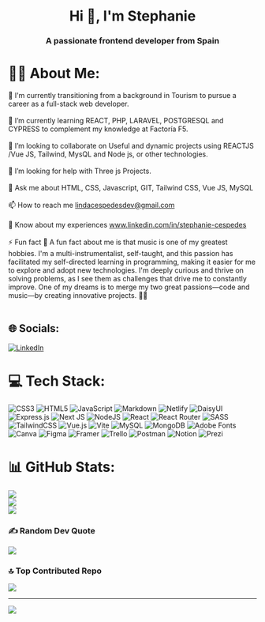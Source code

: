 <h1 align="center">Hi 👋, I'm Stephanie</h1>
<h3 align="center">A passionate frontend developer from Spain</h3>


# 👩‍💻 About Me:
🔭 I'm currently transitioning from a background in Tourism to pursue a career as a full-stack web developer.<br><br>🌱 I’m currently learning REACT, PHP, LARAVEL, POSTGRESQL and CYPRESS to complement my knowledge at Factoría F5.<br><br>👯 I’m looking to collaborate on Useful and dynamic projects using REACTJS /Vue JS, Tailwind, MysQL and Node js, or other technologies.<br><br>🤝 I’m looking for help with Three js Projects.<br><br>💬 Ask me about HTML, CSS, Javascript, GIT, Tailwind CSS, Vue JS, MySQL<br><br>📫 How to reach me lindacespedesdev@gmail.com<br><br>📄 Know about my experiences www.linkedin.com/in/stephanie-cespedes<br><br>⚡ Fun fact 🎵 A fun fact about me is that music is one of my greatest hobbies. I'm a multi-instrumentalist, self-taught, and this passion has facilitated my self-directed learning in programming, making it easier for me to explore and adopt new technologies. I'm deeply curious and thrive on solving problems, as I see them as challenges that drive me to constantly improve. One of my dreams is to merge my two great passions—code and music—by creating innovative projects. 🚀🎶<br><br>


## 🌐 Socials:
[![LinkedIn](https://img.shields.io/badge/LinkedIn-%230077B5.svg?logo=linkedin&logoColor=white)](https://linkedin.com/in/www.linkedin.com/in/stephanie-cespedes) 

# 💻 Tech Stack:
![CSS3](https://img.shields.io/badge/css3-%231572B6.svg?style=for-the-badge&logo=css3&logoColor=white) ![HTML5](https://img.shields.io/badge/html5-%23E34F26.svg?style=for-the-badge&logo=html5&logoColor=white) ![JavaScript](https://img.shields.io/badge/javascript-%23323330.svg?style=for-the-badge&logo=javascript&logoColor=%23F7DF1E) ![Markdown](https://img.shields.io/badge/markdown-%23000000.svg?style=for-the-badge&logo=markdown&logoColor=white) ![Netlify](https://img.shields.io/badge/netlify-%23000000.svg?style=for-the-badge&logo=netlify&logoColor=#00C7B7) ![DaisyUI](https://img.shields.io/badge/daisyui-5A0EF8?style=for-the-badge&logo=daisyui&logoColor=white) ![Express.js](https://img.shields.io/badge/express.js-%23404d59.svg?style=for-the-badge&logo=express&logoColor=%2361DAFB) ![Next JS](https://img.shields.io/badge/Next-black?style=for-the-badge&logo=next.js&logoColor=white) ![NodeJS](https://img.shields.io/badge/node.js-6DA55F?style=for-the-badge&logo=node.js&logoColor=white) ![React](https://img.shields.io/badge/react-%2320232a.svg?style=for-the-badge&logo=react&logoColor=%2361DAFB) ![React Router](https://img.shields.io/badge/React_Router-CA4245?style=for-the-badge&logo=react-router&logoColor=white) ![SASS](https://img.shields.io/badge/SASS-hotpink.svg?style=for-the-badge&logo=SASS&logoColor=white) ![TailwindCSS](https://img.shields.io/badge/tailwindcss-%2338B2AC.svg?style=for-the-badge&logo=tailwind-css&logoColor=white) ![Vue.js](https://img.shields.io/badge/vue.js-%2335495e.svg?style=for-the-badge&logo=vuedotjs&logoColor=%234FC08D) ![Vite](https://img.shields.io/badge/vite-%23646CFF.svg?style=for-the-badge&logo=vite&logoColor=white) ![MySQL](https://img.shields.io/badge/mysql-%2300000f.svg?style=for-the-badge&logo=mysql&logoColor=white) ![MongoDB](https://img.shields.io/badge/MongoDB-%234ea94b.svg?style=for-the-badge&logo=mongodb&logoColor=white) ![Adobe Fonts](https://img.shields.io/badge/Adobe%20Fonts-000B1D.svg?style=for-the-badge&logo=Adobe%20Fonts&logoColor=white) ![Canva](https://img.shields.io/badge/Canva-%2300C4CC.svg?style=for-the-badge&logo=Canva&logoColor=white) ![Figma](https://img.shields.io/badge/figma-%23F24E1E.svg?style=for-the-badge&logo=figma&logoColor=white) ![Framer](https://img.shields.io/badge/Framer-black?style=for-the-badge&logo=framer&logoColor=blue) ![Trello](https://img.shields.io/badge/Trello-%23026AA7.svg?style=for-the-badge&logo=Trello&logoColor=white) ![Postman](https://img.shields.io/badge/Postman-FF6C37?style=for-the-badge&logo=postman&logoColor=white) ![Notion](https://img.shields.io/badge/Notion-%23000000.svg?style=for-the-badge&logo=notion&logoColor=white) ![Prezi](https://img.shields.io/badge/Prezi-%23000000.svg?style=for-the-badge&logo=Prezi&logoColor=white)
# 📊 GitHub Stats:
![](https://github-readme-stats.vercel.app/api?username=tephyxp&theme=dark&hide_border=false&include_all_commits=false&count_private=false)<br/>
![](https://github-readme-streak-stats.herokuapp.com/?user=tephyxp&theme=dark&hide_border=false)<br/>
![](https://github-readme-stats.vercel.app/api/top-langs/?username=tephyxp&theme=dark&hide_border=false&include_all_commits=false&count_private=false&layout=compact)

### ✍️ Random Dev Quote
![](https://quotes-github-readme.vercel.app/api?type=horizontal&theme=radical)

### 🔝 Top Contributed Repo
![](https://github-contributor-stats.vercel.app/api?username=tephyxp&limit=5&theme=dark&combine_all_yearly_contributions=true)

---
[![](https://visitcount.itsvg.in/api?id=tephyxp&icon=0&color=0)](https://visitcount.itsvg.in)

<!-- Proudly created with GPRM ( https://gprm.itsvg.in ) -->

